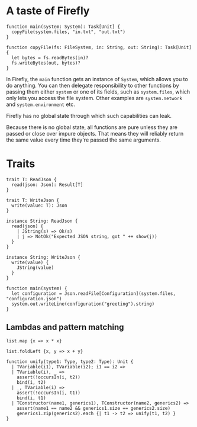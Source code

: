 # A taste of Firefly

```
function main(system: System): Task[Unit] {
  copyFile(system.files, "in.txt", "out.txt")
}

function copyFile(fs: FileSystem, in: String, out: String): Task[Unit] {
  let bytes = fs.readBytes(in)?
  fs.writeBytes(out, bytes)?
}
```

In Firefly, the `main` function gets an instance of `System`, which allows you to do anything. You can then delegate responsibility to other functions by passing them either `system` or one of its fields, such as `system.files`, which only lets you access the file system. Other examples are `system.network` and `system.environment` etc. 

Firefly has no global state through which such capabilities can leak.

Because there is no global state, all functions are pure unless they are passed or close over impure objects. That means they will reliably return the same value every time they're passed the same arguments.


# Traits

```
trait T: ReadJson {
  read(json: Json): Result[T]
}

trait T: WriteJson {
  write(value: T): Json
}

instance String: ReadJson {
  read(json) {
    | JString(s) => Ok(s)
    | j => NotOk("Expected JSON string, got " ++ show(j))
  }
}

instance String: WriteJson {
  write(value) {
    JString(value)
  }
}

function main(system) {
  let configuration = Json.readFile[Configuration](system.files, "configuration.json")
  system.out.writeLine(configuration("greeting").string)
}
```


## Lambdas and pattern matching

```
list.map {x => x * x}

list.foldLeft {x, y => x + y}

function unify(type1: Type, type2: Type): Unit {
  | TVariable(i1), TVariable(i2); i1 == i2 =>
  | TVariable(i), _ =>
    assert(!occursIn(i, t2))
    bind(i, t2)
  | _, TVariable(i) =>
    assert(!occursIn(i, t1))
    bind(i, t1)
  | TConstructor(name1, generics1), TConstructor(name2, generics2) =>
    assert(name1 == name2 && generics1.size == generics2.size)
    generics1.zip(generics2).each {| t1 -> t2 => unify(t1, t2) }
}

```
